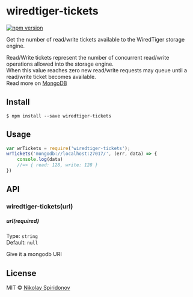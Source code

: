 # wiredtiger-tickets

[![npm version](https://badge.fury.io/js/wiredtiger-tickets.svg)](https://badge.fury.io/js/wiredtiger-tickets)

Get the number of read/write tickets available to the WiredTiger storage engine.

Read/Write tickets represent the number of concurrent read/write operations allowed into the storage engine.  
When this value reaches zero new read/write requests may queue until a read/write ticket becomes available.  
Read more on [MongoDB](https://docs.mongodb.org/manual/)

## Install

```
$ npm install --save wiredtiger-tickets
```


## Usage

```js
var wrTickets = require('wiredtiger-tickets');
wrTickets('mongodb://localhost:27017/', (err, data) => {
    console.log(data)
    //=> { read: 128, write: 128 }
})
```

## API

### wiredtiger-tickets(url)

##### url(required)

Type: `string`  
Default: `null`

Give it a mongodb URI

## License

MIT © [Nikolay Spiridonov](https://github.com/sohje)
